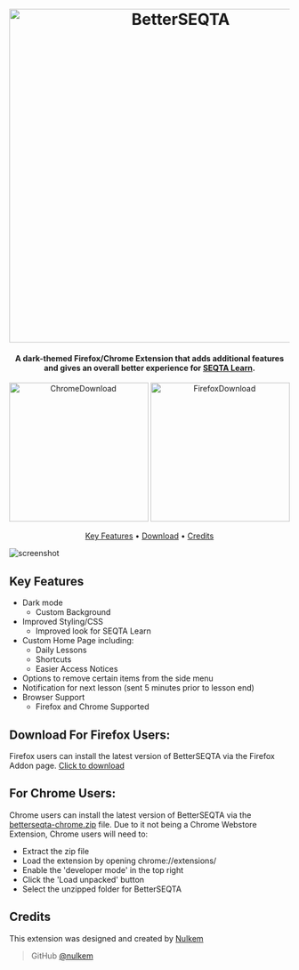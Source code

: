 
<h1 align="center">
  <br>
  <a href="https://github.com/Nulkem/better-seqta/"><img src="https://user-images.githubusercontent.com/95666457/149907844-f4466dfc-f40d-409a-a888-a094c57040f0.png" alt="BetterSEQTA" width="600"></a>

</h1>

<h4 align="center">A dark-themed Firefox/Chrome Extension that adds additional features and gives an overall better experience for <a href="https://seqta.com.au/" target="_blank">SEQTA Learn</a>.</h4>

<p align="center">
 <a href="https://chrome.google.com/webstore/detail/betterseqta/boikofabjaholheekefimfojfncpjfib"><img src="https://user-images.githubusercontent.com/95666457/149519713-159d7ef7-2c21-4034-a616-f037ff46d9a4.png" alt="ChromeDownload" width="250"></a>
<a href="https://addons.mozilla.org/en-US/firefox/addon/betterseqta/"><img src="https://user-images.githubusercontent.com/95666457/149519731-31535143-abe6-4f3a-b170-a3ad313bf829.png" alt="FirefoxDownload" width="250"></a>
</p>
  
<p align="center">
  <a href="#key-features">Key Features</a> •
  <a href="#download-for-firefox-users">Download</a> •
  <a href="#credits">Credits</a>
</p>


![screenshot](https://user-images.githubusercontent.com/95666457/145217575-46d0bb2d-6b9a-4b23-8888-c275139d4956.gif)



## Key Features

* Dark mode
  - Custom Background
* Improved Styling/CSS
  - Improved look for SEQTA Learn
* Custom Home Page including:
  - Daily Lessons
  - Shortcuts
  - Easier Access Notices
* Options to remove certain items from the side menu
* Notification for next lesson (sent 5 minutes prior to lesson end)
* Browser Support
  - Firefox and Chrome Supported

## Download For Firefox Users:

Firefox users can install the latest version of BetterSEQTA via the Firefox Addon page. [Click to download](https://addons.mozilla.org/en-US/firefox/addon/betterseqta/)


## For Chrome Users:

Chrome users can install the latest version of BetterSEQTA via the [betterseqta-chrome.zip](https://github.com/Nulkem/better-seqta/releases/download/v1.21/betterseqta-chrome.zip) file. Due to it not being a Chrome Webstore Extension, Chrome users will need to:
- Extract the zip file
- Load the extension by opening chrome://extensions/
- Enable the 'developer mode' in the top right
- Click the 'Load unpacked' button
- Select the unzipped folder for BetterSEQTA

## Credits

This extension was designed and created by [Nulkem](https://github.com/nulkem)

> GitHub [@nulkem](https://github.com/nulkem)
